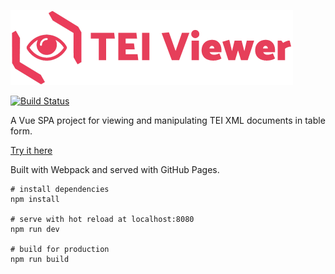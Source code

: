 ![TEI Viewer logo](assets/img/logo.png)

[![Build Status](https://travis-ci.org/alexandermendes/tei-viewer.svg?branch=master)](https://travis-ci.org/alexandermendes/tei-viewer)

A Vue SPA project for viewing and manipulating TEI XML documents in table form.

[Try it here](https://alexandermendes.github.io/tei-viewer)

Built with Webpack and served with GitHub Pages.

```
# install dependencies
npm install

# serve with hot reload at localhost:8080
npm run dev

# build for production
npm run build
```
